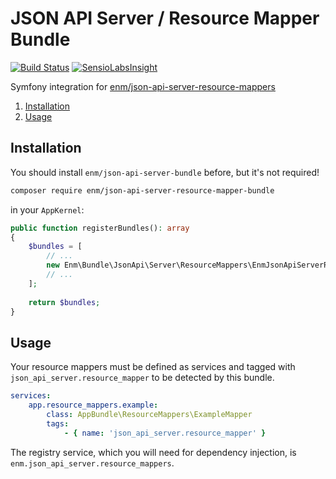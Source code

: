 JSON API Server / Resource Mapper Bundle
=======================================
[![Build Status](https://travis-ci.org/eosnewmedia/JSON-API-Server-Resource-Mapper-Bundle.svg)](https://travis-ci.org/eosnewmedia/JSON-API-Server-Resource-Mapper-Bundle)
[![SensioLabsInsight](https://insight.sensiolabs.com/projects/eda4feff-eff4-4840-98b2-e3f93b6f5391/mini.png)](https://insight.sensiolabs.com/projects/eda4feff-eff4-4840-98b2-e3f93b6f5391)

Symfony integration for [enm/json-api-server-resource-mappers](https://eosnewmedia.github.io/JSON-API-Server-Resource-Mappers/)

1. [Installation](#installation)
1. [Usage](#usage)

## Installation

You should install `enm/json-api-server-bundle` before, but it's not required!

```bash
composer require enm/json-api-server-resource-mapper-bundle
```

in your `AppKernel`:

```php
public function registerBundles(): array
{
    $bundles = [
        // ...
        new Enm\Bundle\JsonApi\Server\ResourceMappers\EnmJsonApiServerResourceMapperBundle(),
        // ...
    ];
    
    return $bundles;
}
```

## Usage
Your resource mappers must be defined as services and tagged with `json_api_server.resource_mapper` to be detected by this bundle.

```yaml
services:
    app.resource_mappers.example:
        class: AppBundle\ResourceMappers\ExampleMapper
        tags:
            - { name: 'json_api_server.resource_mapper' }
```

The registry service, which you will need for dependency injection, is `enm.json_api_server.resource_mappers`. 
